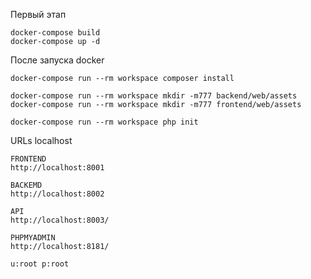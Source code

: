 Первый этап
~~~~
docker-compose build
docker-compose up -d
~~~~

После запуска docker
~~~~
docker-compose run --rm workspace composer install

docker-compose run --rm workspace mkdir -m777 backend/web/assets
docker-compose run --rm workspace mkdir -m777 frontend/web/assets

docker-compose run --rm workspace php init
~~~~

URLs localhost
~~~~
FRONTEND
http://localhost:8001

BACKEMD
http://localhost:8002

API
http://localhost:8003/

PHPMYADMIN
http://localhost:8181/

u:root p:root
~~~~


